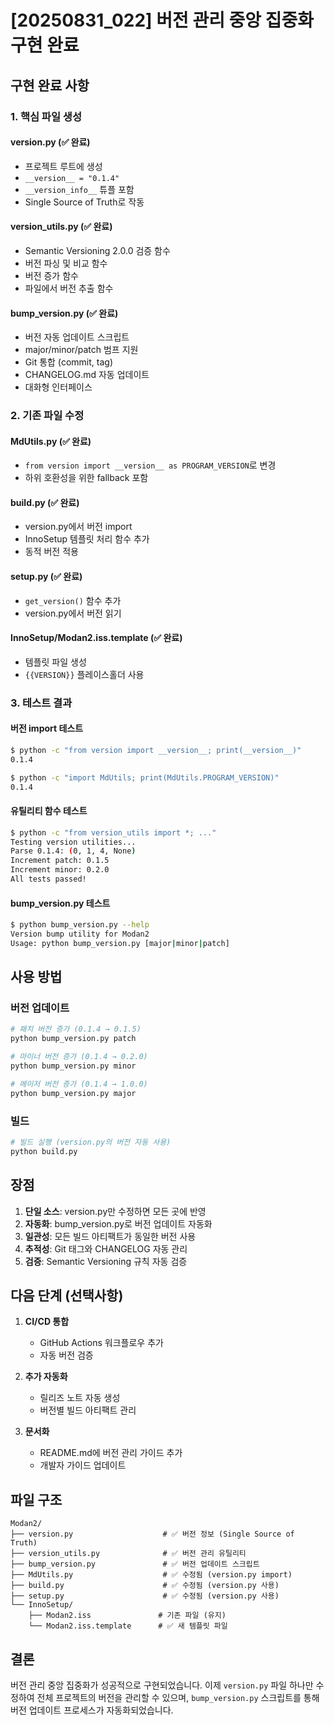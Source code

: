 # [20250831_022] 버전 관리 중앙 집중화 구현 완료

## 구현 완료 사항

### 1. 핵심 파일 생성

#### version.py (✅ 완료)
- 프로젝트 루트에 생성
- `__version__ = "0.1.4"`
- `__version_info__` 튜플 포함
- Single Source of Truth로 작동

#### version_utils.py (✅ 완료)
- Semantic Versioning 2.0.0 검증 함수
- 버전 파싱 및 비교 함수
- 버전 증가 함수
- 파일에서 버전 추출 함수

#### bump_version.py (✅ 완료)
- 버전 자동 업데이트 스크립트
- major/minor/patch 범프 지원
- Git 통합 (commit, tag)
- CHANGELOG.md 자동 업데이트
- 대화형 인터페이스

### 2. 기존 파일 수정

#### MdUtils.py (✅ 완료)
- `from version import __version__ as PROGRAM_VERSION`로 변경
- 하위 호환성을 위한 fallback 포함

#### build.py (✅ 완료)
- version.py에서 버전 import
- InnoSetup 템플릿 처리 함수 추가
- 동적 버전 적용

#### setup.py (✅ 완료)
- `get_version()` 함수 추가
- version.py에서 버전 읽기

#### InnoSetup/Modan2.iss.template (✅ 완료)
- 템플릿 파일 생성
- `{{VERSION}}` 플레이스홀더 사용

### 3. 테스트 결과

#### 버전 import 테스트
```bash
$ python -c "from version import __version__; print(__version__)"
0.1.4

$ python -c "import MdUtils; print(MdUtils.PROGRAM_VERSION)"
0.1.4
```

#### 유틸리티 함수 테스트
```bash
$ python -c "from version_utils import *; ..."
Testing version utilities...
Parse 0.1.4: (0, 1, 4, None)
Increment patch: 0.1.5
Increment minor: 0.2.0
All tests passed!
```

#### bump_version.py 테스트
```bash
$ python bump_version.py --help
Version bump utility for Modan2
Usage: python bump_version.py [major|minor|patch]
```

## 사용 방법

### 버전 업데이트
```bash
# 패치 버전 증가 (0.1.4 → 0.1.5)
python bump_version.py patch

# 마이너 버전 증가 (0.1.4 → 0.2.0)
python bump_version.py minor

# 메이저 버전 증가 (0.1.4 → 1.0.0)
python bump_version.py major
```

### 빌드
```bash
# 빌드 실행 (version.py의 버전 자동 사용)
python build.py
```

## 장점

1. **단일 소스**: version.py만 수정하면 모든 곳에 반영
2. **자동화**: bump_version.py로 버전 업데이트 자동화
3. **일관성**: 모든 빌드 아티팩트가 동일한 버전 사용
4. **추적성**: Git 태그와 CHANGELOG 자동 관리
5. **검증**: Semantic Versioning 규칙 자동 검증

## 다음 단계 (선택사항)

1. **CI/CD 통합**
   - GitHub Actions 워크플로우 추가
   - 자동 버전 검증

2. **추가 자동화**
   - 릴리즈 노트 자동 생성
   - 버전별 빌드 아티팩트 관리

3. **문서화**
   - README.md에 버전 관리 가이드 추가
   - 개발자 가이드 업데이트

## 파일 구조

```
Modan2/
├── version.py                    # ✅ 버전 정보 (Single Source of Truth)
├── version_utils.py              # ✅ 버전 관리 유틸리티
├── bump_version.py               # ✅ 버전 업데이트 스크립트
├── MdUtils.py                    # ✅ 수정됨 (version.py import)
├── build.py                      # ✅ 수정됨 (version.py 사용)
├── setup.py                      # ✅ 수정됨 (version.py 사용)
└── InnoSetup/
    ├── Modan2.iss               # 기존 파일 (유지)
    └── Modan2.iss.template      # ✅ 새 템플릿 파일
```

## 결론

버전 관리 중앙 집중화가 성공적으로 구현되었습니다. 이제 `version.py` 파일 하나만 수정하여 전체 프로젝트의 버전을 관리할 수 있으며, `bump_version.py` 스크립트를 통해 버전 업데이트 프로세스가 자동화되었습니다.
